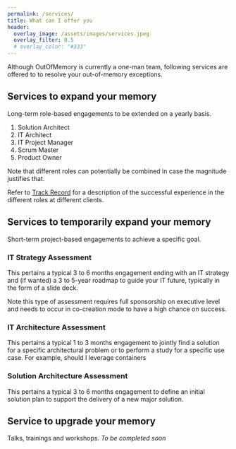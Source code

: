 ```yaml
---
permalink: /services/
title: What can I offer you
header: 
  overlay_image: /assets/images/services.jpeg
  overlay_filter: 0.5
  # overlay_color: "#333"
---
```

Although OutOfMemory is currently a one-man team, following services are offered to to resolve your out-of-memory exceptions.

## Services to expand your memory
Long-term role-based engagements to be extended on a yearly basis.

1. Solution Architect 
2. IT Architect
3. IT Project Manager
4. Scrum Master 
5. Product Owner

Note that different roles can potentially be combined in case the magnitude justifies that.

Refer to [Track Record](https://www.outofmemory.consulting/resume) for a description of the successful experience in the different roles at different clients.

## Services to temporarily expand your memory
Short-term project-based engagements to achieve a specific goal.
### IT Strategy Assessment
This pertains a typical 3 to 6 months engagement ending with an IT strategy and (if wanted) a 3 to 5-year roadmap to guide your IT future, typically in the form of a slide deck.

<!--Typical process:
1. Knowledge gathering phase: 
    1. Read-through of the current business and IT strategy (if already existing).
    2. Performing interviews with all key stakeholders (jointly defined) on both business and IT side to identify the current IT challenges as well as the business dreams. 
    3. Documenting the "as is" situation for discussion and alignment
2. Co-creation phase: 
    1. Workshops to define and align on the IT target 3 to 5 years in the future. Depending the necessity, this can be limited to the technology architecture, but can be expanded to the IT organisation.
    2. Documenting the IT target for discussion and alignment
    3. Workshops to shape the high-level initiatives that need to lead to the IT target situation. 
    4. Documenting the initiatives for discussion and alignment
3. Conclusion phase: 
    1. Summarize the target and initiaves as IT strategy
    2. Presenting the IT strategy to C-level or similar stakeholders
4. Propagation phase:    
    1. Defining a plan for socializing the IT strategy amongst the organisation 
    2. Executing the plan

Additionally, the initiatives can be _timelined_ in a roadmap, and even _business cased_ to support forecasting.
-->

Note this type of assessment requires full sponsorship on executive level and needs to occur in co-creation mode to have a high chance on success.

### IT Architecture Assessment
This pertains a typical 1 to 3 months engagement to jointly find a solution for a specific architectural problem or to perform a study for a specific use case. For example, should I leverage containers 

### Solution Architecture Assessment 
This pertains a typical 3 to 6 months engagement to define an initial solution plan to support the delivery of a new major solution. 

<!-- A typical solution plan contains:
- the context, 
- the requirements, 
- the scope
- the solution
- the solution architecture
- the activities
- assumptions, dependencies and risks

It may also include (if requested)
- a possible timeline 
- staffing estimates 
- staffing plan
-->

## Service to upgrade your memory
Talks, trainings and workshops. *To be completed soon*
